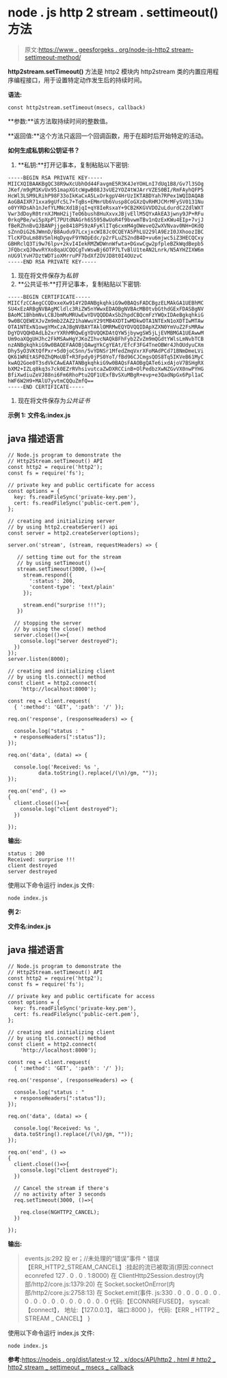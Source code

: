 # node . js http 2 stream . settimeout()方法

> 原文:[https://www . geesforgeks . org/node-js-http2 stream-settimeout-method/](https://www.geeksforgeeks.org/node-js-http2stream-settimeout-method/)

**http2stream.setTimeout()** 方法是 http2 模块内 http2stream 类的内置应用程序编程接口，用于设置特定动作发生后的持续时间。

**语法:**

```
const http2stream.setTimeout(msecs, callback)
```

**参数:**该方法取持续时间的整数值。

**返回值:**这个方法只返回一个回调函数，用于在超时后开始特定的活动。

**如何生成私钥和公钥证书？**

1.  **私钥:**打开记事本，复制粘贴以下密钥:

```
-----BEGIN RSA PRIVATE KEY-----
MIICXQIBAAKBgQC38R9wXcUbhOd44FavgmE5R3K4JeYOHLnI7dUq1B8/Gv7l3SOg
JKef/m9gM1KvUx951mapXGtcWgwB08J3vUE2YOZ4tWJArrVZES0BI/RmFAyhQFP5
HcWl3LSM9LRihP98F33oIkKaCxA5LxOrkgpV4HrUzIKTABDYah7RPex1WQIDAQAB
AoGBAIXR71xxa9gUfc5L7+TqBs+EMmrUb6Vusp8CoGXzQvRHMJCMrMFySV0131Nu
o0YYRDsAh1nJefYLMNcXd1BjqI+qY8IeRsxaY+9CB2KKGVVDO2uLdurdC2ZdlWXT
Vwr3dDoyR0trnXJMmH2ijTeO6bush8HuXxvxJBjvEllM5QYxAkEA3jwny9JP+RFu
0rkqPBe/wi5pXpPl7PUtdNAGrh6S5958wUoR4f9bvwmTBv1nQzExKWu4EIp+7vjJ
fBeRZhnBvQJBANPjjge8418PS9zAFyKlITq6cxmM4gOWeveQZwXVNvav0NH+OKdQ
sZnnDiG26JWmnD/B8Audu97LcxjxcWI8Jc0CQEYA5PhLU229lA9EzI0JXhoozIBC
TlcKFDuLm88VSmlHqDyqvF9YNOpEdc/p2rFLuZS2ndB4D+vu6mjwc5iZ3HECQCxy
GBHRclQ3Ti9w76lpv+2kvI4IekRMZWDWnnWfwta+DGxwCgw2pfpleBZkWqdBepb5
JFQbcxQJ0wvRYXo8qaUCQQCgTvWswBj6OTP7LTvBlU1teAN2Lnrk/N5AYHZIXW6m
nUG9lYvH7DztWDTioXMrruPF7bdXfZOVJD8t0I4OUzvC
-----END RSA PRIVATE KEY-----
```

1.  现在将文件保存为*私钥*
2.  **公共证书:**打开记事本，复制粘贴以下密钥:

```
-----BEGIN CERTIFICATE-----
MIICfzCCAegCCQDxxeXw914Y2DANBgkqhkiG9w0BAQsFADCBgzELMAkGA1UEBhMC
SU4xEzARBgNVBAgMCldlc3RiZW5nYWwxEDAOBgNVBAcMB0tvbGthdGExFDASBgNV
BAoMC1BhbmNvLCBJbmMuMRUwEwYDVQQDDAxSb2hpdCBQcmFzYWQxIDAeBgkqhkiG
9w0BCQEWEXJvZm9mb2ZAZ21haWwuY29tMB4XDTIwMDkwOTA1NTExN1oXDTIwMTAw
OTA1NTExN1owgYMxCzAJBgNVBAYTAklOMRMwEQYDVQQIDApXZXN0YmVuZ2FsMRAw
DgYDVQQHDAdLb2xrYXRhMRQwEgYDVQQKDAtQYW5jbywgSW5jLjEVMBMGA1UEAwwM
Um9oaXQgUHJhc2FkMSAwHgYJKoZIhvcNAQkBFhFyb2ZvZm9mQGdtYWlsLmNvbTCB
nzANBgkqhkiG9w0BAQEFAAOBjQAwgYkCgYEAt/EfcF3FG4TneOBWr4JhOUdyuCXm
Dhy5yO3VKtQfPxr+5d0joCSnn/5vYDNSr1MfedZmqVxrXFoMAdPCd71BNmDmeLVi
QK61WREtASP0ZhQMoUBT+R3Fpdy0jPS0YoT/fBd96CJCmgsQOS8Tq5IKVeB61MyC
kwAQ2Goe0T3sdVkCAwEAATANBgkqhkiG9w0BAQsFAAOBgQATe6ixdAjoV7BSHgRX
bXM2+IZLq8kq3s7ck0EZrRVhsivutcaZwDXRCCinB+OlPedbzXwNZGvVX0nwPYHG
BfiXwdiuZeVJ88ni6Fm6RhoPtu2QF1UExfBvSXuMBgR+evp+e3QadNpGx6Ppl1aC
hWF6W2H9+MAlU7yvtmCQQuZmfQ==
-----END CERTIFICATE-----
```

1.  现在将文件保存为*公共证书*

**示例 1:** **文件名:index.js**

## java 描述语言

```
// Node.js program to demonstrate the
// Http2Stream.setTimeout() API
const http2 = require('http2');
const fs = require('fs');

// private key and public certificate for access
const options = {
  key: fs.readFileSync('private-key.pem'),
  cert: fs.readFileSync('public-cert.pem'),
};

// creating and initializing server
// by using http2.createServer() api
const server = http2.createServer(options);

server.on('stream', (stream, requestHeaders) => {

   // setting time out for the stream
   // by using setTimeout()
   stream.setTimeout(3000, ()=>{
     stream.respond({
       ':status': 200,
       'content-type': 'text/plain'
     });

     stream.end("surprise !!!");
   })

  // stopping the server
  // by using the close() method
  server.close(()=>{
    console.log("server destroyed");
  })
});
server.listen(8000);

// creating and initializing client
// by using tls.connect() method
const client = http2.connect(
    'http://localhost:8000');

const req = client.request(
  { ':method': 'GET', ':path': '/' });

req.on('response', (responseHeaders) => {

  console.log("status : "
  + responseHeaders[":status"]);
});

req.on('data', (data) => {

  console.log('Received: %s ',
          data.toString().replace(/(\n)/gm, ""));
});

req.on('end', () =>
{
  client.close(()=>{
    console.log("client destroyed");
  })

});
```

**输出:**

```
status : 200
Received: surprise !!!
client destroyed
server destroyed
```

使用以下命令运行 index.js 文件:

```
node index.js
```

**例 2:**

**文件名:index.js**

## java 描述语言

```
// Node.js program to demonstrate the
// Http2Stream.setTimeout() API
const http2 = require('http2');
const fs = require('fs');

// private key and public certificate for access
const options = {
  key: fs.readFileSync('private-key.pem'),
  cert: fs.readFileSync('public-cert.pem'),
};

// creating and initializing client
// by using tls.connect() method
const client = http2.connect(
    'http://localhost:8000');

const req = client.request(
  { ':method': 'GET', ':path': '/' });

req.on('response', (responseHeaders) => {

  console.log("status : "
  + responseHeaders[":status"]);
});

req.on('data', (data) => {

  console.log('Received: %s ',
  data.toString().replace(/(\n)/gm, ""));
});

req.on('end', () =>
{
  client.close(()=>{
    console.log("client destroyed");
  })

  // Cancel the stream if there's
  // no activity after 3 seconds
  req.setTimeout(3000, ()=>{

    req.close(NGHTTP2_CANCEL);
  })

});
```

**输出:**

> events.js:292
> 投 er；//未处理的“错误”事件
> ^
> 错误【ERR_HTTP2_STREAM_CANCEL】:挂起的流已被取消(原因:connect econrefed 127 . 0 . 0 . 1:8000)
> 在 ClientHttp2Session.destroy(内部/http2/core.js:1379:20)
> 在 Socket.socketOnError(内部/http2/core.js:2758:13)
> 在 Socket.emit(事件. js:330 . 0 . 0 . 0 . 0 . 0 . 0 . 0 . 0 . 0 . 0 . 0 . 0 . 0 . 0 . 0
> 代码:【ECONNREFUSED】，
> syscall:【connect】，
> 地址:【127.0.0.1】，
> 端口:8000
> }，
> 代码:【ERR _ HTTP2 _ STREAM _ CANCEL】
> }

使用以下命令运行 index.js 文件:

```
node index.js
```

**参考:**[https://nodejs . org/dist/latest-v 12 . x/docs/API/http2 . html # http2 _ http2 stream _ settimeout _ msecs _ callback](https://nodejs.org/dist/latest-v12.x/docs/api/http2.html#http2_http2stream_settimeout_msecs_callback)